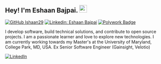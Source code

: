 ## Hey! I'm Eshaan Bajpai. <img src="https://media.giphy.com/media/hvRJCLFzcasrR4ia7z/giphy.gif" width="25px">

[![GitHub Ishaan29](https://img.shields.io/github/followers/ishaan29?label=follow&style=social)](https://github.com/Ishaan29)
[![Linkedin: Eshaan Bajpai](https://img.shields.io/badge/-Eshaan%20Bajpai-blue?style=flat-square&logo=Linkedin&logoColor=white&link=https://www.linkedin.com/in/ishaanbajpai/)](https://www.linkedin.com/in/ishaanbajpai/)
[![Polywork Badge](https://img.shields.io/badge/-EshaanBajpai-orange?style=flat-square&logo=polywork&logoColor=black&link=https://www.polywork.com/eshaan_bajpai)](https://poly.me/eshaan_bajpai)
  
I develop software, build technical solutions, and contribute to open source projects. I am a passionate learner and love to explore new technologies. I am currently working towards my Master's at the University of Maryland, College Park, MD, USA. Ex Senior Software Engineer (Gainsight, Velotio)

[![LinkedIn](https://img.shields.io/badge/LinkedIn-0077B5?style=for-the-badge&logo=linkedin&logoColor=white)](https://www.linkedin.com/in/ishaanbajpai)
